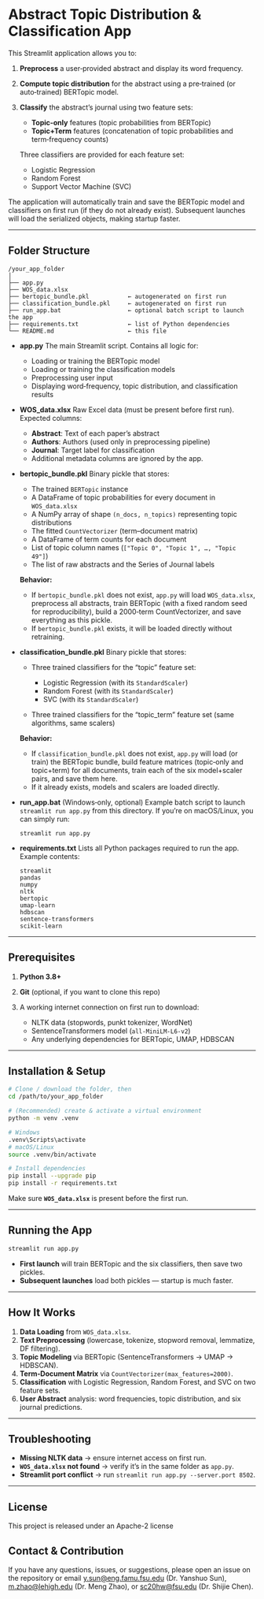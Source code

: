 
# Abstract Topic Distribution & Classification App

This Streamlit application allows you to:

1. **Preprocess** a user‑provided abstract and display its word frequency.
2. **Compute topic distribution** for the abstract using a pre‑trained (or auto‑trained) BERTopic model.
3. **Classify** the abstract’s journal using two feature sets:

   * **Topic‑only** features (topic probabilities from BERTopic)
   * **Topic+Term** features (concatenation of topic probabilities and term‑frequency counts)

   Three classifiers are provided for each feature set:

   * Logistic Regression
   * Random Forest
   * Support Vector Machine (SVC)

The application will automatically train and save the BERTopic model and classifiers on first run (if they do not already exist). Subsequent launches will load the serialized objects, making startup faster.

---

## Folder Structure

```text
/your_app_folder
│
├── app.py
├── WOS_data.xlsx
├── bertopic_bundle.pkl           ← autogenerated on first run
├── classification_bundle.pkl     ← autogenerated on first run
├── run_app.bat                   ← optional batch script to launch the app
├── requirements.txt              ← list of Python dependencies
└── README.md                     ← this file
```

* **app.py**
  The main Streamlit script. Contains all logic for:

  * Loading or training the BERTopic model
  * Loading or training the classification models
  * Preprocessing user input
  * Displaying word‑frequency, topic distribution, and classification results

* **WOS\_data.xlsx**
  Raw Excel data (must be present before first run). Expected columns:

  * **Abstract**: Text of each paper’s abstract
  * **Authors**: Authors (used only in preprocessing pipeline)
  * **Journal**: Target label for classification
  * Additional metadata columns are ignored by the app.

* **bertopic\_bundle.pkl**
  Binary pickle that stores:

  * The trained `BERTopic` instance
  * A DataFrame of topic probabilities for every document in `WOS_data.xlsx`
  * A NumPy array of shape `(n_docs, n_topics)` representing topic distributions
  * The fitted `CountVectorizer` (term–document matrix)
  * A DataFrame of term counts for each document
  * List of topic column names (`["Topic 0", "Topic 1", …, "Topic 49"]`)
  * The list of raw abstracts and the Series of Journal labels

  **Behavior:**

  * If `bertopic_bundle.pkl` does not exist, `app.py` will load `WOS_data.xlsx`, preprocess all abstracts, train BERTopic (with a fixed random seed for reproducibility), build a 2000‑term CountVectorizer, and save everything as this pickle.
  * If `bertopic_bundle.pkl` exists, it will be loaded directly without retraining.

* **classification\_bundle.pkl**
  Binary pickle that stores:

  * Three trained classifiers for the “topic” feature set:

    * Logistic Regression (with its `StandardScaler`)
    * Random Forest (with its `StandardScaler`)
    * SVC (with its `StandardScaler`)
  * Three trained classifiers for the “topic\_term” feature set (same algorithms, same scalers)

  **Behavior:**

  * If `classification_bundle.pkl` does not exist, `app.py` will load (or train) the BERTopic bundle, build feature matrices (topic‑only and topic+term) for all documents, train each of the six model+scaler pairs, and save them here.
  * If it already exists, models and scalers are loaded directly.

* **run\_app.bat** (Windows‑only, optional)
  Example batch script to launch `streamlit run app.py` from this directory. If you’re on macOS/Linux, you can simply run:

  ```
  streamlit run app.py
  ```

* **requirements.txt**
  Lists all Python packages required to run the app. Example contents:

  ```
  streamlit
  pandas
  numpy
  nltk
  bertopic
  umap-learn
  hdbscan
  sentence-transformers
  scikit-learn
  ```

---

## Prerequisites

1. **Python 3.8+**
2. **Git** (optional, if you want to clone this repo)
3. A working internet connection on first run to download:

   * NLTK data (stopwords, punkt tokenizer, WordNet)
   * SentenceTransformers model (`all-MiniLM-L6-v2`)
   * Any underlying dependencies for BERTopic, UMAP, HDBSCAN

---

## Installation & Setup

```bash
# Clone / download the folder, then
cd /path/to/your_app_folder

# (Recommended) create & activate a virtual environment
python -m venv .venv

# Windows
.venv\Scripts\activate
# macOS/Linux
source .venv/bin/activate

# Install dependencies
pip install --upgrade pip
pip install -r requirements.txt
```

Make sure **`WOS_data.xlsx`** is present before the first run.

---

## Running the App

```bash
streamlit run app.py
```

* **First launch** will train BERTopic and the six classifiers, then save two pickles.
* **Subsequent launches** load both pickles — startup is much faster.

---

## How It Works

1. **Data Loading** from `WOS_data.xlsx`.
2. **Text Preprocessing** (lowercase, tokenize, stopword removal, lemmatize, DF filtering).
3. **Topic Modeling** via BERTopic (SentenceTransformers → UMAP → HDBSCAN).
4. **Term‑Document Matrix** via `CountVectorizer(max_features=2000)`.
5. **Classification** with Logistic Regression, Random Forest, and SVC on two feature sets.
6. **User Abstract** analysis: word frequencies, topic distribution, and six journal predictions.

---

## Troubleshooting

* **Missing NLTK data** → ensure internet access on first run.
* **`WOS_data.xlsx` not found** → verify it’s in the same folder as `app.py`.
* **Streamlit port conflict** → run `streamlit run app.py --server.port 8502`.

---

## License

This project is released under an Apache-2 license

## Contact & Contribution
If you have any questions, issues, or suggestions, please open an issue on the repository or email y.sun@eng.famu.fsu.edu (Dr. Yanshuo Sun), m.zhao@lehigh.edu (Dr. Meng Zhao), or sc20hw@fsu.edu (Dr. Shijie Chen).
